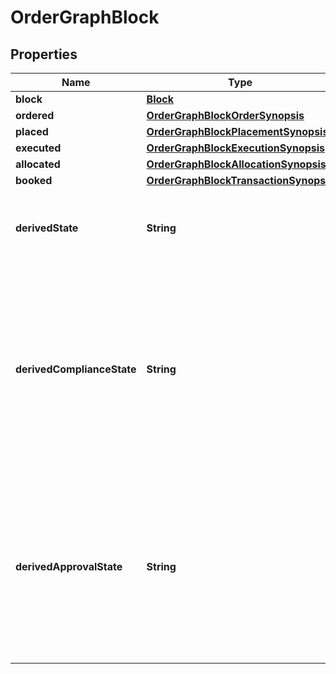 

# OrderGraphBlock


## Properties

| Name | Type | Description | Notes |
|------------ | ------------- | ------------- | -------------|
|**block** | [**Block**](Block.md) |  |  |
|**ordered** | [**OrderGraphBlockOrderSynopsis**](OrderGraphBlockOrderSynopsis.md) |  |  |
|**placed** | [**OrderGraphBlockPlacementSynopsis**](OrderGraphBlockPlacementSynopsis.md) |  |  |
|**executed** | [**OrderGraphBlockExecutionSynopsis**](OrderGraphBlockExecutionSynopsis.md) |  |  |
|**allocated** | [**OrderGraphBlockAllocationSynopsis**](OrderGraphBlockAllocationSynopsis.md) |  |  |
|**booked** | [**OrderGraphBlockTransactionSynopsis**](OrderGraphBlockTransactionSynopsis.md) |  |  |
|**derivedState** | **String** | A simple description of the overall state of a block. |  |
|**derivedComplianceState** | **String** | The overall compliance state of a block, derived from the block&#39;s orders. Possible values are &#39;Pending&#39;, &#39;Failed&#39;, &#39;Manually approved&#39; and &#39;Passed&#39;. |  |
|**derivedApprovalState** | **String** | The overall approval state of a block, derived from approval of the block&#39;s orders. Possible values are &#39;Pending&#39;, &#39;Approved&#39; and &#39;Rejected&#39;. |  |



